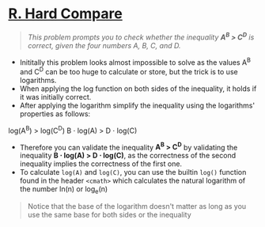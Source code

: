# [R. Hard Compare](https://codeforces.com/group/6uhngucRCe/contest/429334/problem/R)
> *This problem prompts you to check whether the inequality **A<sup>B</sup> > C<sup>D</sup>** is correct, given the four numbers A, B, C, and D.*

+ Inititally this problem looks almost impossible to solve as the values A<sup>B</sup> and C<sup>D</sup> can be too huge to calculate or store, but the trick is to use logarithms.
+ When applying the log function on both sides of the inequality, it holds if it was initially correct.
+ After applying the logarithm simplify the inequality using the logarithms' properties as follows:

log(A<sup>B</sup>) > log(C<sup>D</sup>)
B ⋅ log(A) > D ⋅ log(C)
+ Therefore you can validate the inequality **A<sup>B</sup> > C<sup>D</sup>** by validating the inequality **B ⋅ log(A) > D ⋅ log(C)**, as the correctness of the second inequality implies the correctness of the first one.
+ To calculate ```log(A)``` and ```log(C)```, you can use the builtin ```log()``` function found in the header ```<cmath>``` which calculates the natural logarithm of the number ln(n) or log<sub>e</sub>(n)
> Notice that the base of the logarithm doesn't matter as long as you use the same base for both sides or the inequality
